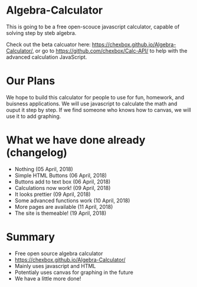 # Algebra-Calculator
This is going to be a free open-scouce javascript calculator, capable of solving step by steb algebra.

Check out the beta calcuator here: https://chexbox.github.io/Algebra-Calculator/, or go to https://github.com/chexbox/Calc-API/ to help with the advanced calculation JavaScript.
# Our Plans
We hope to build this calculator for people to use for fun, homework, and buisness applications. We will use javascript to calculate the math and ouput it step by step. If we find someone who knows how to canvas, we will use it to add graphing.

# What we have done already (changelog)
* Nothing (05 April, 2018)
* Simple HTML Buttons (06 April, 2018)
* Buttons add to text box (06 April, 2018)
* Calculations now work! (09 April, 2018)
* It looks prettier (09 April, 2018)
* Some advanced functions work (10 April, 2018)
* More pages are available (11 April, 2018)
* The site is themeable! (19 April, 2018)

# Summary
* Free open source algebra calculator
* https://chexbox.github.io/Algebra-Calculator/
* Mainly uses javascript and HTML
* Potentialy uses canvas for graphing in the future
* We have a little more done!
